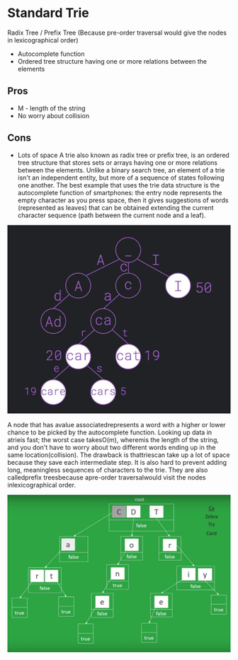 # Standard Trie

Radix Tree / Prefix Tree (Because pre-order traversal would give the nodes in lexicographical order)

- Autocomplete function
- Ordered tree structure having one or more relations between the elements

## Pros

- M - length of the string
- No worry about collision

## Cons

- Lots of space
A trie also known as radix tree or prefix tree, is an ordered tree structure that stores sets or arrays having one or more relations between the elements.
Unlike a binary search tree, an element of a trie isn't an independent entity, but more of a sequence of states following one another.
The best example that uses the trie data structure is the autocomplete function of smartphones: the entry node represents the empty character as you press space, then it gives suggestions of words (represented as leaves) that can be obtained extending the current character sequence (path between the current node and a leaf).

![image](../../media/Standard-Trie-image1.jpg)

A node that has avalue associatedrepresents a word with a higher or lower chance to be picked by the autocomplete function.
Looking up data in atrieis fast; the worst case takesO(m), wheremis the length of the string, and you don't have to worry about two different words ending up in the same location(collision).
The drawback is thattriescan take up a lot of space because they save each intermediate step. It is also hard to prevent adding long, meaningless sequences of characters to the trie.
They are also calledprefix treesbecause apre-order traversalwould visit the nodes inlexicographical order.

![image](../../media/Standard-Trie-image2.jpg)
